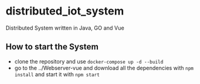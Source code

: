 # distributed_iot_system
Distributed System written in Java, GO and Vue

## How to start the System
- clone the repository and use `docker-compose up -d --build`
- go to the ../Webserver-vue and download all the dependencies with `npm install` and start it with `npm start`
